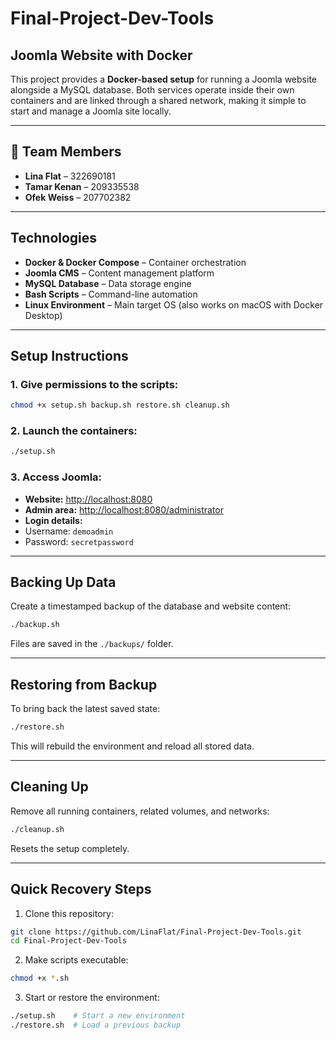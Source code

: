 # Final-Project-Dev-Tools

## Joomla Website with Docker

This project provides a **Docker-based setup** for running a Joomla website alongside a MySQL database. Both services operate inside their own containers and are linked through a shared network, making it simple to start and manage a Joomla site locally.

---

## 👥 Team Members
- **Lina Flat** – 322690181
- **Tamar Kenan** – 209335538
- **Ofek Weiss** – 207702382

---

## Technologies
- **Docker & Docker Compose** – Container orchestration
- **Joomla CMS** – Content management platform
- **MySQL Database** – Data storage engine
- **Bash Scripts** – Command-line automation
- **Linux Environment** – Main target OS (also works on macOS with Docker Desktop)

---

## Setup Instructions

### 1. Give permissions to the scripts:
```bash
chmod +x setup.sh backup.sh restore.sh cleanup.sh
```

### 2. Launch the containers:
```bash
./setup.sh
```

### 3. Access Joomla:
-  **Website:** [http://localhost:8080](http://localhost:8080)
-  **Admin area:** [http://localhost:8080/administrator](http://localhost:8080/administrator)
-  **Login details:**
  - Username: `demoadmin`
  - Password: `secretpassword`

---

## Backing Up Data
Create a timestamped backup of the database and website content:
```bash
./backup.sh
```
Files are saved in the `./backups/` folder.

---

## Restoring from Backup
To bring back the latest saved state:
```bash
./restore.sh
```
This will rebuild the environment and reload all stored data.

---

## Cleaning Up
Remove all running containers, related volumes, and networks:
```bash
./cleanup.sh
```
Resets the setup completely.

---

## Quick Recovery Steps
1. Clone this repository:
```bash
git clone https://github.com/LinaFlat/Final-Project-Dev-Tools.git
cd Final-Project-Dev-Tools
```
2. Make scripts executable:
```bash
chmod +x *.sh
```
3. Start or restore the environment:
```bash
./setup.sh    # Start a new environment
./restore.sh  # Load a previous backup
```
